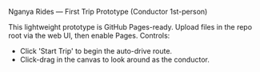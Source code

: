 Nganya Rides — First Trip Prototype (Conductor 1st-person)

This lightweight prototype is GitHub Pages-ready. Upload files in the repo root via the web UI, then enable Pages.
Controls:
- Click 'Start Trip' to begin the auto-drive route.
- Click-drag in the canvas to look around as the conductor.
